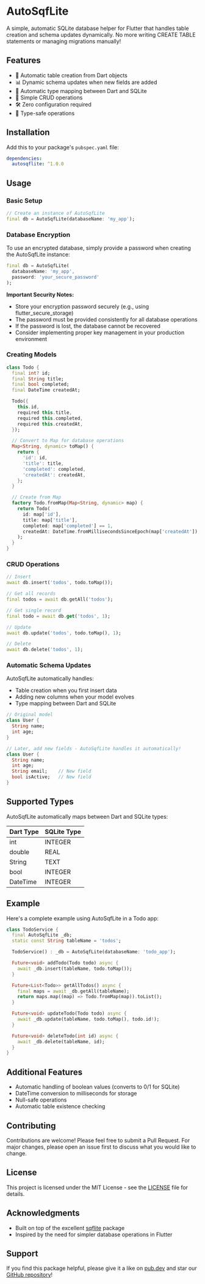 <!--
This README describes the package. If you publish this package to pub.dev,
this README's contents appear on the landing page for your package.

For information about how to write a good package README, see the guide for
[writing package pages](https://dart.dev/tools/pub/writing-package-pages).

For general information about developing packages, see the Dart guide for
[creating packages](https://dart.dev/guides/libraries/create-packages)
and the Flutter guide for
[developing packages and plugins](https://flutter.dev/to/develop-packages).
-->

# AutoSqfLite

A simple, automatic SQLite database helper for Flutter that handles table creation and schema updates dynamically. No more writing CREATE TABLE statements or managing migrations manually!

## Features

- 🚀 Automatic table creation from Dart objects
- 📊 Dynamic schema updates when new fields are added
- 🔄 Automatic type mapping between Dart and SQLite
- 💾 Simple CRUD operations
- 🛠 Zero configuration required
- 🎯 Type-safe operations

## Installation

Add this to your package's `pubspec.yaml` file:

```yaml
dependencies:
  autosqflite: ^1.0.0
```


## Usage

### Basic Setup

```dart
// Create an instance of AutoSqfLite
final db = AutoSqfLite(databaseName: 'my_app');
```

### Database Encryption

To use an encrypted database, simply provide a password when creating the AutoSqfLite instance:

```dart
final db = AutoSqfLite(
  databaseName: 'my_app',
  password: 'your_secure_password'
);
```

**Important Security Notes:**
- Store your encryption password securely (e.g., using flutter_secure_storage)
- The password must be provided consistently for all database operations
- If the password is lost, the database cannot be recovered
- Consider implementing proper key management in your production environment

### Creating Models

```dart
class Todo {
  final int? id;
  final String title;
  final bool completed;
  final DateTime createdAt;

  Todo({
    this.id,
    required this.title,
    required this.completed,
    required this.createdAt,
  });

  // Convert to Map for database operations
  Map<String, dynamic> toMap() {
    return {
      'id': id,
      'title': title,
      'completed': completed,
      'createdAt': createdAt,
    };
  }

  // Create from Map
  factory Todo.fromMap(Map<String, dynamic> map) {
    return Todo(
      id: map['id'],
      title: map['title'],
      completed: map['completed'] == 1,
      createdAt: DateTime.fromMillisecondsSinceEpoch(map['createdAt']),
    );
  }
}
```

### CRUD Operations

```dart
// Insert
await db.insert('todos', todo.toMap());

// Get all records
final todos = await db.getAll('todos');

// Get single record
final todo = await db.get('todos', 1);

// Update
await db.update('todos', todo.toMap(), 1);

// Delete
await db.delete('todos', 1);
```

### Automatic Schema Updates

AutoSqfLite automatically handles:
- Table creation when you first insert data
- Adding new columns when your model evolves
- Type mapping between Dart and SQLite

```dart
// Original model
class User {
  String name;
  int age;
}

// Later, add new fields - AutoSqfLite handles it automatically!
class User {
  String name;
  int age;
  String email;    // New field
  bool isActive;   // New field
}
```

## Supported Types

AutoSqfLite automatically maps between Dart and SQLite types:

| Dart Type | SQLite Type |
|-----------|-------------|
| int       | INTEGER     |
| double    | REAL        |
| String    | TEXT        |
| bool      | INTEGER     |
| DateTime  | INTEGER     |

## Example

Here's a complete example using AutoSqfLite in a Todo app:

```dart
class TodoService {
  final AutoSqfLite _db;
  static const String tableName = 'todos';

  TodoService() : _db = AutoSqfLite(databaseName: 'todo_app');

  Future<void> addTodo(Todo todo) async {
    await _db.insert(tableName, todo.toMap());
  }

  Future<List<Todo>> getAllTodos() async {
    final maps = await _db.getAll(tableName);
    return maps.map((map) => Todo.fromMap(map)).toList();
  }

  Future<void> updateTodo(Todo todo) async {
    await _db.update(tableName, todo.toMap(), todo.id!);
  }

  Future<void> deleteTodo(int id) async {
    await _db.delete(tableName, id);
  }
}
```

## Additional Features

- Automatic handling of boolean values (converts to 0/1 for SQLite)
- DateTime conversion to milliseconds for storage
- Null-safe operations
- Automatic table existence checking

## Contributing

Contributions are welcome! Please feel free to submit a Pull Request. For major changes, please open an issue first to discuss what you would like to change.

## License

This project is licensed under the MIT License - see the [LICENSE](LICENSE) file for details.

## Acknowledgments

- Built on top of the excellent [sqflite](https://pub.dev/packages/sqflite) package
- Inspired by the need for simpler database operations in Flutter

## Support

If you find this package helpful, please give it a like on [pub.dev](https://pub.dev/packages/autosqflite) and star our [GitHub repository](https://github.com/keesplugandpay/autosqflite)!
